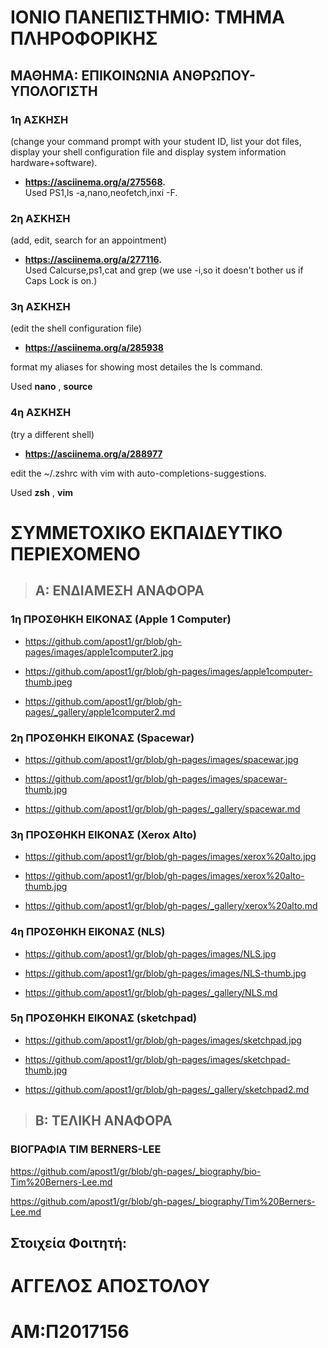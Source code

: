 # ΙΟΝΙΟ ΠΑΝΕΠΙΣΤΗΜΙΟ: ΤΜΗΜΑ ΠΛΗΡΟΦΟΡΙΚΗΣ 
## ΜΑΘΗΜΑ: ΕΠΙΚΟΙΝΩΝΙΑ ΑΝΘΡΩΠΟΥ-ΥΠΟΛΟΓΙΣΤΗ
 


### 1η ΑΣΚΗΣΗ  
(change your command prompt with your student ID, list your dot files, display your shell configuration file and display system information hardware+software).  


- **https://asciinema.org/a/275568.**  
 Used PS1,ls -a,nano,neofetch,inxi -F.   



### 2η ΑΣΚΗΣΗ  
 (add, edit, search for an appointment) 


- **https://asciinema.org/a/277116.**  
Used Calcurse,ps1,cat and grep (we use -i,so it doesn't bother us if Caps Lock is on.) 


 ### 3η ΑΣΚΗΣΗ 
   (edit the shell configuration file) 
   
   
   - **https://asciinema.org/a/285938** 
   
   format my aliases for showing most detailes the ls command. 
   
   Used **nano** , **source**  
    
  ### 4η ΑΣΚΗΣΗ 
  (try a different shell) 
   
   - **https://asciinema.org/a/288977** 
   
   edit the ~/.zshrc with vim with auto-completions-suggestions. 
   
   Used **zsh** , **vim**
   
   
   
# ΣΥΜΜΕΤΟΧΙΚΟ ΕΚΠΑΙΔΕΥΤΙΚΟ ΠΕΡΙΕΧΟΜΕΝΟ 
 
   
> ## Α: ΕΝΔΙΑΜΕΣΗ ΑΝΑΦΟΡΑ
  
    
      
        
          
          
  
   
  
    
  ### 1η ΠΡΟΣΘΗΚΗ ΕΙΚΟΝΑΣ (Apple 1 Computer)
  
  
 - https://github.com/apost1/gr/blob/gh-pages/images/apple1computer2.jpg
  
 - https://github.com/apost1/gr/blob/gh-pages/images/apple1computer-thumb.jpeg
  
 - https://github.com/apost1/gr/blob/gh-pages/_gallery/apple1computer2.md  
   
  ### 2η ΠΡΟΣΘΗΚΗ ΕΙΚΟΝΑΣ (Spacewar)  
   
 - https://github.com/apost1/gr/blob/gh-pages/images/spacewar.jpg  
  
 - https://github.com/apost1/gr/blob/gh-pages/images/spacewar-thumb.jpg  
  
 - https://github.com/apost1/gr/blob/gh-pages/_gallery/spacewar.md  
  
  ### 3η ΠΡΟΣΘΗΚΗ ΕΙΚΟΝΑΣ (Xerox Alto)  
  
 - https://github.com/apost1/gr/blob/gh-pages/images/xerox%20alto.jpg  
  
 - https://github.com/apost1/gr/blob/gh-pages/images/xerox%20alto-thumb.jpg  
  
 - https://github.com/apost1/gr/blob/gh-pages/_gallery/xerox%20alto.md  
  
  ### 4η ΠΡΟΣΘΗΚΗ ΕΙΚΟΝΑΣ (NLS)  
  
 - https://github.com/apost1/gr/blob/gh-pages/images/NLS.jpg  
  
 - https://github.com/apost1/gr/blob/gh-pages/images/NLS-thumb.jpg  
  
 - https://github.com/apost1/gr/blob/gh-pages/_gallery/NLS.md  
  
  ### 5η ΠΡΟΣΘΗΚΗ ΕΙΚΟΝΑΣ (sketchpad)  
  
 - https://github.com/apost1/gr/blob/gh-pages/images/sketchpad.jpg  
  
 - https://github.com/apost1/gr/blob/gh-pages/images/sketchpad-thumb.jpg  
  
 - https://github.com/apost1/gr/blob/gh-pages/_gallery/sketchpad2.md  
 
   
 
 
> ## B: ΤΕΛΙΚΗ ΑΝΑΦΟΡΑ  

### ΒΙΟΓΡΑΦΙΑ TIM BERNERS-LEE   
  
  https://github.com/apost1/gr/blob/gh-pages/_biography/bio-Tim%20Berners-Lee.md   
    
      
  https://github.com/apost1/gr/blob/gh-pages/_biography/Tim%20Berners-Lee.md
 
 


  
  
  
  




 
## Στοιχεία Φοιτητή: 

# ΑΓΓΕΛΟΣ ΑΠΟΣΤΟΛΟΥ  
# ΑM:Π2017156  
